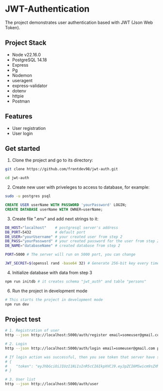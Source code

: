 # JWT-Authentication

The project demonstrates user authentication based with JWT (Json Web Token). 

## Project Stack

- Node v22.16.0
- PostgreSQL 14.18
- Express
- Pg
- Nodemon
- useragent
- express-validator
- dotenv
- httpie
- Postman

## Features

* User registration
* User login

## Get started

1. Clone the project and go to its directory:

```bash
git clone https://github.com/frontdev98/jwt-auth.git
```

```bash
cd jwt-auth
```

2. Create new user with priveleges to access to database, for example:

```bash
sudo -u postgres psql
```

```sql
CREATE USER userName WITH PASSWORD 'yourPassword' LOGIN;
CREATE DATABASE userName WITH OWNER=userName;
```

3. Create file ".env" and add next strings to it:

```bash
DB_HOST="localhost"    # postgresql server's address
DB_PORT=5432           # default port
DB_USER="yourUsername" # your created user from step 2
DB_PASS="yourPassword" # your created password for the user from step 2
DB_NAME="databaseName" # created database from step 2

PORT=5000 # The server will run on 5000 port, you can change

JWT_SECRET=$(openssl rand -base64 32) # Generate 256-bit key every time when server is started
```

4. Initialize database with data from step 3

```bash
npm run initdb # it creates schema "jwt_auth" and table "persons"
```

6. Run the project in development mode

```bash
# This starts the project in development mode
npm run dev
```

## Project test

```bash
# 1. Registration of user
http --json http://localhost:5000/auth/register email=someuser@gmail.com password=12345678

# 2. Login
http --json http://localhost:5000/auth/login email=someuser@gmail.com password=12345678

# If login action was successful, then you see token that server have sent, for example:
# {
#    "token": "eyJhbGciOiJIUzI1NiIsInR5cCI6IkpXVCJ9.eyJpZCI6MSwicm9sZXMiOlsidXNlciJdLCJpYXQiOjE3NTA0MzEzMTIsImV4cCI6MTc1MDQ1MjkxMn0.V9PgU_6pDjCxXvUNOEWjYAKAGe1o67nUh1JEuDSlw8I"
# }

# 3. User list
http --json http://localhost:5000/auth/user
```
